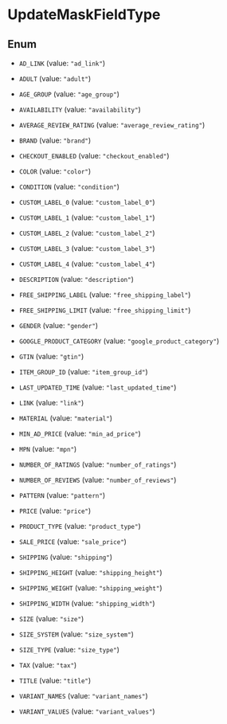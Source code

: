 

# UpdateMaskFieldType

## Enum


* `AD_LINK` (value: `"ad_link"`)

* `ADULT` (value: `"adult"`)

* `AGE_GROUP` (value: `"age_group"`)

* `AVAILABILITY` (value: `"availability"`)

* `AVERAGE_REVIEW_RATING` (value: `"average_review_rating"`)

* `BRAND` (value: `"brand"`)

* `CHECKOUT_ENABLED` (value: `"checkout_enabled"`)

* `COLOR` (value: `"color"`)

* `CONDITION` (value: `"condition"`)

* `CUSTOM_LABEL_0` (value: `"custom_label_0"`)

* `CUSTOM_LABEL_1` (value: `"custom_label_1"`)

* `CUSTOM_LABEL_2` (value: `"custom_label_2"`)

* `CUSTOM_LABEL_3` (value: `"custom_label_3"`)

* `CUSTOM_LABEL_4` (value: `"custom_label_4"`)

* `DESCRIPTION` (value: `"description"`)

* `FREE_SHIPPING_LABEL` (value: `"free_shipping_label"`)

* `FREE_SHIPPING_LIMIT` (value: `"free_shipping_limit"`)

* `GENDER` (value: `"gender"`)

* `GOOGLE_PRODUCT_CATEGORY` (value: `"google_product_category"`)

* `GTIN` (value: `"gtin"`)

* `ITEM_GROUP_ID` (value: `"item_group_id"`)

* `LAST_UPDATED_TIME` (value: `"last_updated_time"`)

* `LINK` (value: `"link"`)

* `MATERIAL` (value: `"material"`)

* `MIN_AD_PRICE` (value: `"min_ad_price"`)

* `MPN` (value: `"mpn"`)

* `NUMBER_OF_RATINGS` (value: `"number_of_ratings"`)

* `NUMBER_OF_REVIEWS` (value: `"number_of_reviews"`)

* `PATTERN` (value: `"pattern"`)

* `PRICE` (value: `"price"`)

* `PRODUCT_TYPE` (value: `"product_type"`)

* `SALE_PRICE` (value: `"sale_price"`)

* `SHIPPING` (value: `"shipping"`)

* `SHIPPING_HEIGHT` (value: `"shipping_height"`)

* `SHIPPING_WEIGHT` (value: `"shipping_weight"`)

* `SHIPPING_WIDTH` (value: `"shipping_width"`)

* `SIZE` (value: `"size"`)

* `SIZE_SYSTEM` (value: `"size_system"`)

* `SIZE_TYPE` (value: `"size_type"`)

* `TAX` (value: `"tax"`)

* `TITLE` (value: `"title"`)

* `VARIANT_NAMES` (value: `"variant_names"`)

* `VARIANT_VALUES` (value: `"variant_values"`)



